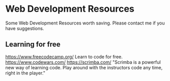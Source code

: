 # Web Development Resources
Some Web Development Resources worth saving. Please contact me if you have suggestions.

## Learning for free
https://www.freecodecamp.org/ Learn to code for free.
https://www.codewars.com/ 
https://scrimba.com/ "Scrimba is a powerful new way of learning code. Play around with the instructors code any time, right in the player."
